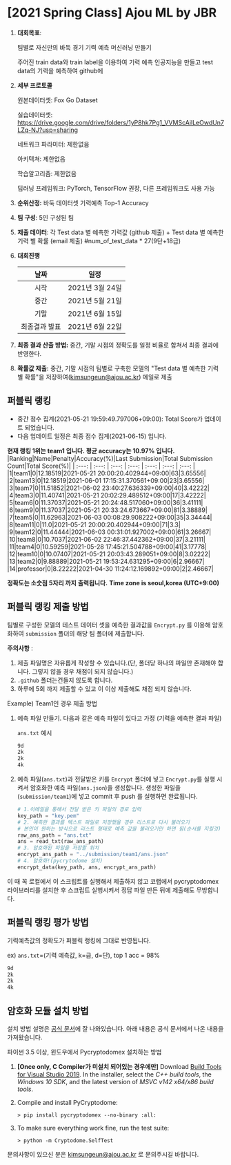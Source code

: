 # [2021 Spring Class] Ajou ML by JBR

1. **대회목표**: 
   
   팀별로 자신만의 바둑 경기 기력 예측 머신러닝  만들기
   
   주어진 train data와 train label을 이용하여 기력 예측 인공지능을 만들고 test data의 기력을 예측하여 github에 

2. **세부 프로토콜**

   원본데이터셋: Fox Go Dataset

   실습데이터셋: https://drive.google.com/drive/folders/1yP8hk7Pg1_VVMScAilLeOwdUn7LZq-NJ?usp=sharing

   네트워크 파라미터: 제한없음

   아키텍쳐: 제한없음

   학습알고리즘: 제한없음

   딥러닝 프레임워크: PyTorch, TensorFlow 권장, 다른 프레임워크도 사용 가능

3. **순위산정:** 바둑 데이터셋 기력예측 Top-1 Accuracy

4. **팀 구성**: 5인 구성된 팀

5. **제출 데이터**: 각 Test data 별 예측한 기력값 (github 제출) + Test data 별 예측한 기력 별 확률 (email 제출) #num_of_test_data * 27(9단+18급)

6. **대회진행**

   |     날짜      |      일정       |
   | :-----------: | :-------------: |
   |     시작      | 2021년 3월 24일 |
   |     중간      | 2021년 5월 21일 |
   |     기말      | 2021년 6월 15일 |
   | 최종결과 발표 | 2021년 6월 22일 |

7. **최종 결과 산출 방법:** 중간, 기말 시점의 정확도를 일정 비율로 합쳐서 최종 결과에 반영한다.

8. **확률값 제출:** 중간, 기말 시점의 팀별로 구축한 모델의 "Test data 별 예측한 기력 별 확률"을 저장하여(kimsungeun@ajou.ac.kr) 메일로 제출 



## 퍼블릭 랭킹

  
- 중간 점수 집계(2021-05-21 19:59:49.797006+09:00): Total Score가 업데이트 되었습니다.  
 - 다음 업데이트 일정은 최종 점수 집계(2021-06-15) 입니다.
  
**현재 랭킹 1위는 team1 입니다. 평균 accuracy는 10.97% 입니다.**
|Ranking|Name|Penalty|Accuracy(%)|Last Submission|Total Submission Count|Total Score(%)|
| :---: | :---: | :---: | :---: | :---: | :---: | :---: |
|1|team1|0|12.18519|2021-05-21 20:00:20.402944+09:00|63|3.65556|
|2|team13|0|12.18519|2021-06-01 17:15:31.370561+09:00|23|3.65556|
|3|team7|0|11.51852|2021-06-02 23:40:27.636339+09:00|40|3.42222|
|4|team3|0|11.40741|2021-05-21 20:02:29.489512+09:00|17|3.42222|
|5|team6|0|11.37037|2021-05-21 20:24:48.517060+09:00|36|3.41111|
|6|team9|0|11.37037|2021-05-21 20:33:24.673667+09:00|81|3.38889|
|7|team5|0|11.62963|2021-06-03 00:08:29.908222+09:00|35|3.34444|
|8|team11|0|11.0|2021-05-21 20:00:20.402944+09:00|71|3.3|
|9|team12|0|11.44444|2021-06-03 00:31:01.927002+09:00|61|3.26667|
|10|team8|0|10.7037|2021-06-02 22:46:37.442362+09:00|37|3.21111|
|11|team4|0|10.59259|2021-05-28 17:45:21.504788+09:00|41|3.17778|
|12|team10|0|10.07407|2021-05-21 20:03:43.289051+09:00|8|3.02222|
|13|team2|0|9.88889|2021-05-21 19:53:24.631295+09:00|6|2.96667|
|14|professor|0|8.22222|2021-04-30 11:24:12.169892+09:00|2|2.46667|


**정확도는 소숫점 5자리 까지 출력됩니다.**
**Time zone is seoul,korea (UTC+9:00)**
## 퍼블릭 랭킹 제출 방법

팀별로 구성한 모델의 테스트 데이터 셋을 예측한 결과값을 `Encrypt.py` 를 이용해 암호화하여 `submission` 폴더의 해당 팀 폴더에 제출합니다. 

**주의사항** : 

1. 제출 파일명은 자유롭게 작성할 수 있습니다.(단, 폴더당 하나의 파일만 존재해야 합니다. 그렇지 않을 경우 채점이 되지 않습니다.)
2. `.github` 폴더는건들지 않도록 합니다.
3. 하루에 5회 까지 제출할 수 있고 이 이상 제출해도 채점 되지 않습니다.

Example) Team1인 경우 제출 방법

1. 예측 파일 만들기. 다음과 같은 예측 파일이 있다고 가정 (기력을 예측한 결과 파일)

   `ans.txt` 예시

   ```tex
   9d
   2k
   2k
   4k
   ```
   
   
   
2. 예측 파일(`ans.txt`)과 전달받은 키를 `Encrypt` 폴더에 넣고 `Encrypt.py`를 실행 시켜서 암호화한 예측 파일(`ans.json`)을 생성합니다. 
   생성한 파일을 (`submission/team1`)에 넣고 commit 후 push 를 실행하면 완료됩니다.

   ```python
   # 1.이메일을 통해서 전달 받은 키 파일의 경로 입력
   key_path = "key.pem"
   # 2. 예측한 결과를 텍스트 파일로 저장했을 경우 리스트로 다시 불러오기
   # 본인이 원하는 방식으로 리스트 형태로 예측 값을 불러오기만 하면 됨(순서를 지킬것)
   raw_ans_path = "ans.txt"
   ans = read_txt(raw_ans_path)
   # 3. 암호화된 파일을 저장할 위치
   encrypt_ans_path = "../submission/team1/ans.json"
   # 4. 암호화!(pycrytodome 설치)
   encrypt_data(key_path, ans, encrypt_ans_path)
   ```

이 때 꼭 로컬에서 이 스크립트를 실행해서 제출하지 않고 코랩에서 pycryptodomex 라이브러리를 설치한 후 스크립트 실행시켜서 정답 파일 만든 뒤에 제출해도 무방합니다.



## 퍼블릭 랭킹 평가 방법

기력예측값의 정확도가 퍼블릭 랭킹에 그대로 반영됩니다.

ex) `ans.txt`=(기력 예측값, k=급, d=단), top 1 acc = 98%

```tex
9d
2k
2k
4k
```



## 암호화 모듈 설치 방법

설치 방법 설명은 [공식 문서](https://pycryptodome.readthedocs.io/en/latest/src/installation.html#windows-from-sources-python-3-5-and-newer)에 잘 나와있습니다. 아래 내용은 공식 문서에서 나온 내용을 가져왔습니다. 

파이썬 3.5 이상, 윈도우에서 Pycryptodomex 설치하는 방법

1. **[Once only, C Compiler가 미설치 되어있는 경우에만]** Download [Build Tools for Visual Studio 2019](https://visualstudio.microsoft.com/downloads/#build-tools-for-visual-studio-2019). In the installer, select the *C++ build tools*, the *Windows 10 SDK*, and the latest version of *MSVC v142 x64/x86 build tools*.

2. Compile and install PyCryptodome:

   ```
   > pip install pycryptodomex --no-binary :all:
   ```

3. To make sure everything work fine, run the test suite:

   ```
   > python -m Cryptodome.SelfTest
   ```



문의사항이 있으신 분은 kimsungeun@ajou.ac.kr 로 문의주시길 바랍니다.